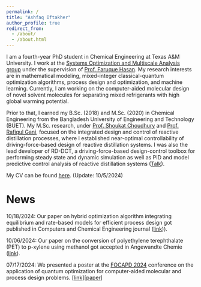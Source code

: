 ```yaml
---
permalink: /
title: "Ashfaq Iftakher"
author_profile: true
redirect_from: 
  - /about/
  - /about.html
---
```


I am a fourth-year PhD student in Chemical Engineering at Texas A&M University. I work at the [Systems Optimization and Multiscale Analysis group](https://people.tamu.edu/~hasan/people/bio/?name=ashfaq) under the supervision of [Prof. Faruque Hasan](https://engineering.tamu.edu/chemical/profiles/hasan-faruque.html#:~:text=Assistant%20Director%20of%20Decarbonization,%20Texas%20A&M). My research interests are in mathematical modeling, mixed-integer classical-quantum optimization algorithms, process design and optimization, and machine learning. Currently, I am working on the computer-aided molecular design of novel solvent molecules for separating mixed refrigerants with high global warming potential. 

Prior to that, I earned my B.Sc. (2018) and M.Sc. (2020) in Chemical Engineering from the Bangladesh University of Engineering and Technology (BUET). My M.Sc. research, under [Prof. Shoukat Choudhury](https://scholar.google.com/citations?user=HCyAZMQAAAAJ#:~:text=Dr.%20M.%20A.%20A.%20Shoukat%20Choudhury.) and [Prof. Rafiqul Gani](https://scholar.google.com/citations?user=zpXSGaIAAAAJ#:~:text=Articles%201%E2%80%9320.%20%E2%80%AAPSE%20for%20SPEED%20Company,), focused on the integrated design and control of reactive distillation processes, where I established near-optimal controllability of driving-force-based design of reactive distillation systems. I was also the lead developer of RD-DCT, a driving-force-based design-control toolbox for performing steady state and dynamic simulation as well as PID and model predictive control analysis of reactive distillation systems ([Talk](https://youtu.be/VqxWVOXlxMw?si=2Hrcr1suavgsiQR2)). 

My CV can be found [here](https://aiftakher.github.io/files/1.1_Ashfaq_CV.pdf). (Update: 10/5/2024)

News
======
10/18/2024: Our paper on hybrid optimization algorithm integrating equilibrium and rate-based models for efficient process design got published in Computers and Chemical Engineering journal ([link](https://www.sciencedirect.com/science/article/pii/S0098135424003089?via%3Dihub))). 

10/06/2024: Our paper on the conversion of polyethylene terephthalate (PET) to p-xylene using methanol got accepted in Angewandte Chemie ([link](https://onlinelibrary.wiley.com/doi/10.1002/anie.202416384#)). 

07/17/2024: We presented a poster at the [FOCAPD 2024](https://focapd.cache.org/) conference on the application of quantum optimization for computer-aided molecular and process design problems. [[link](https://psecommunity.org/LAPSE:2024.1540)][[paper](https://psecommunity.org/wp-content/plugins/wpor/includes/file/2407/LAPSE-2024.1540-1v1.pdf)]

